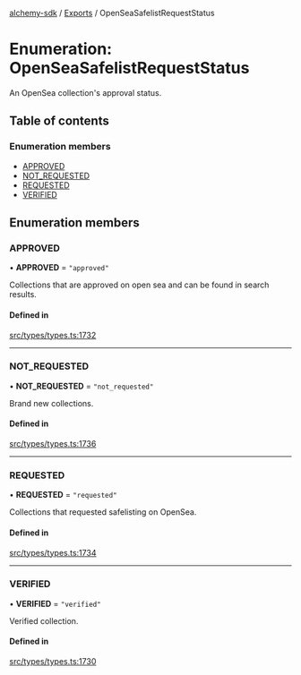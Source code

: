 [alchemy-sdk](../README.md) / [Exports](../modules.md) / OpenSeaSafelistRequestStatus

# Enumeration: OpenSeaSafelistRequestStatus

An OpenSea collection's approval status.

## Table of contents

### Enumeration members

- [APPROVED](OpenSeaSafelistRequestStatus.md#approved)
- [NOT\_REQUESTED](OpenSeaSafelistRequestStatus.md#not_requested)
- [REQUESTED](OpenSeaSafelistRequestStatus.md#requested)
- [VERIFIED](OpenSeaSafelistRequestStatus.md#verified)

## Enumeration members

### APPROVED

• **APPROVED** = `"approved"`

Collections that are approved on open sea and can be found in search results.

#### Defined in

[src/types/types.ts:1732](https://github.com/alchemyplatform/alchemy-sdk-js/blob/c7197b9/src/types/types.ts#L1732)

___

### NOT\_REQUESTED

• **NOT\_REQUESTED** = `"not_requested"`

Brand new collections.

#### Defined in

[src/types/types.ts:1736](https://github.com/alchemyplatform/alchemy-sdk-js/blob/c7197b9/src/types/types.ts#L1736)

___

### REQUESTED

• **REQUESTED** = `"requested"`

Collections that requested safelisting on OpenSea.

#### Defined in

[src/types/types.ts:1734](https://github.com/alchemyplatform/alchemy-sdk-js/blob/c7197b9/src/types/types.ts#L1734)

___

### VERIFIED

• **VERIFIED** = `"verified"`

Verified collection.

#### Defined in

[src/types/types.ts:1730](https://github.com/alchemyplatform/alchemy-sdk-js/blob/c7197b9/src/types/types.ts#L1730)
